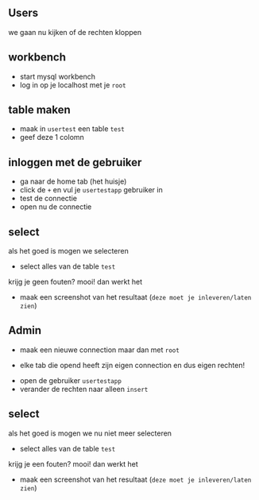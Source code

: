## Users

we gaan nu kijken of de rechten kloppen

## workbench

- start mysql workbench
- log in op je localhost met je `root`

## table maken

- maak in `usertest` een table `test`
- geef deze 1 colomn

## inloggen met de gebruiker

- ga naar de home tab (het huisje)
- click de `+` en vul je `usertestapp` gebruiker in
- test de connectie
- open nu de connectie

## select

als het goed is mogen we selecteren
- select alles van de table `test`

krijg je geen fouten? mooi! dan werkt het
- maak een screenshot van het resultaat (`deze moet je inleveren/laten zien`)


## Admin

- maak een nieuwe connection maar dan met `root`
* elke tab die opend heeft zijn eigen connection en dus eigen rechten!
- open de gebruiker `usertestapp`
- verander de rechten naar alleen `insert`

## select

als het goed is mogen we nu niet meer selecteren
- select alles van de table `test`

krijg je een fouten? mooi! dan werkt het
- maak een screenshot van het resultaat (`deze moet je inleveren/laten zien`)

